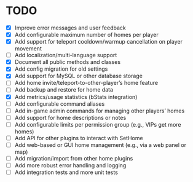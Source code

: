 # TODO

- [x] Improve error messages and user feedback
- [x] Add configurable maximum number of homes per player
- [x] Add support for teleport cooldown/warmup cancellation on player movement
- [ ] Add localization/multi-language support
- [x] Document all public methods and classes
- [x] Add config migration for old settings
- [x] Add support for MySQL or other database storage
- [ ] Add home invite/teleport-to-other-player’s home feature
- [ ] Add backup and restore for home data
- [x] Add metrics/usage statistics (bStats integration)
- [ ] Add configurable command aliases
- [ ] Add in-game admin commands for managing other players’ homes
- [ ] Add support for home descriptions or notes
- [ ] Add configurable limits per permission group (e.g., VIPs get more homes)
- [ ] Add API for other plugins to interact with SetHome
- [ ] Add web-based or GUI home management (e.g., via a web panel or map)
- [ ] Add migration/import from other home plugins
- [ ] Add more robust error handling and logging
- [ ] Add integration tests and more unit tests
